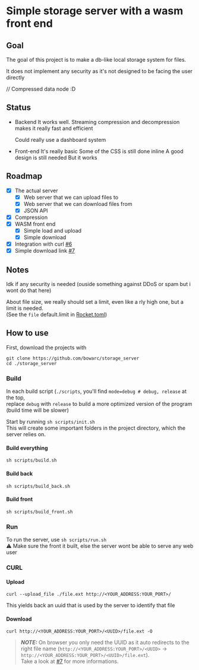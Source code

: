 # Simple storage server with a wasm front end

## Goal

The goal of this project is to make a db-like local storage system for files.  

It does not implement any security as it's not designed to be facing the user directly

// Compressed data node :D

## Status

- Backend
    It works well.
    Streaming compression and decompression makes it really fast and efficient

    Could really use a dashboard system

- Front-end
    It's really basic
    Some of the CSS is still done inline
    A good design is still needed
    But it works

## Roadmap
- [x] The actual server
    - [x] Web server that we can upload files to
    - [x] Web server that we can download files from
    - [x] JSON API
- [x] Compression
- [x] WASM front end
    - [x] Simple load and upload
    - [x] Simple download
- [x] Integration with curl [#6](https://github.com/Bowarc/storage_server/issues/6)
- [x] Simple download link [#7](https://github.com/Bowarc/storage_server/issues/7)

## Notes
Idk if any security is needed (ouside something against DDoS or spam but i wont do that here)

About file size, we really should set a limit, even like a rly high one, but a limit is needed.  
(See the `file` default.limit in [Rocket.toml](./Rocket.toml))

## How to use
First, download the projects with
```console
git clone https://github.com/bowarc/storage_server
cd ./storage_server
```

### Build
In each build script (`./scripts`, you'll find `mode=debug # debug, release` at the top,  
replace `debug` with `release` to build a more optimized version of the program (build time will be slower)

Start by running `sh scripts/init.sh`  
This will create some important folders in the project directory, which the server relies on.

#### Build everything
`sh scripts/build.sh`

#### Build back
`sh scripts/build_back.sh`

#### Build front
`sh scripts/build_front.sh`

### Run
To run the server, use `sh scripts/run.sh`  
⚠️ Make sure the front it built, else the server wont be able to serve any web user

### CURL

#### Upload

```console
curl --upload_file ./file.ext http://<YOUR_ADDRESS:YOUR_PORT>/
```
This yields back an uuid that is used by the server to identify that file

#### Download

```console
curl http://<YOUR_ADDRESS:YOUR_PORT>/<UUID>/file.ext -O
```

> **_NOTE:_** On browser you only need the UUID as it auto redirects to the right file name (```http://<YOUR_ADDRESS:YOUR_PORT>/<UUID>``` -> ```http://<YOUR_ADDRESS:YOUR_PORT>/<UUID>/file.ext```).  
    Take a look at [#7](https://github.com/Bowarc/storage_server/issues/7) for more informations.

